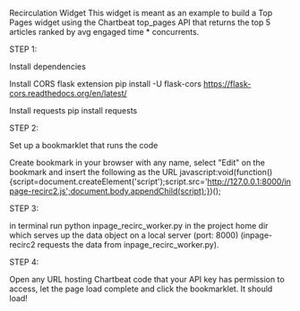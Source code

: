 Recirculation Widget
This widget is meant as an example to build a Top Pages widget using the Chartbeat top_pages API that returns the top 5 articles ranked by avg engaged time * concurrents.

STEP 1:

Install dependencies

Install CORS flask extension pip install -U flask-cors https://flask-cors.readthedocs.org/en/latest/

Install requests pip install requests

STEP 2:

Set up a bookmarklet that runs the code

Create bookmark in your browser with any name, select "Edit" on the bookmark and insert the following as the URL javascript:void(function(){script=document.createElement('script');script.src='http://127.0.0.1:8000/inpage-recirc2.js';document.body.appendChild(script);})();

STEP 3:

in terminal run python inpage_recirc_worker.py in the project home dir which serves up the data object on a local server (port: 8000) (inpage-recirc2 requests the data from inpage_recirc_worker.py).

STEP 4:

Open any URL hosting Chartbeat code that your API key has permission to access, let the page load complete and click the bookmarklet. It should load!